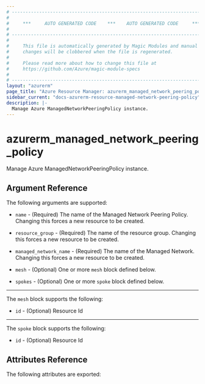 ```yaml
---
# ----------------------------------------------------------------------------
#
#     ***     AUTO GENERATED CODE    ***    AUTO GENERATED CODE     ***
#
# ----------------------------------------------------------------------------
#
#     This file is automatically generated by Magic Modules and manual
#     changes will be clobbered when the file is regenerated.
#
#     Please read more about how to change this file at
#     https://github.com/Azure/magic-module-specs
#
# ----------------------------------------------------------------------------
layout: "azurerm"
page_title: "Azure Resource Manager: azurerm_managed_network_peering_policy"
sidebar_current: "docs-azurerm-resource-managed-network-peering-policy"
description: |-
  Manage Azure ManagedNetworkPeeringPolicy instance.
---
```


# azurerm_managed_network_peering_policy

Manage Azure ManagedNetworkPeeringPolicy instance.


## Argument Reference

The following arguments are supported:

* `name` - (Required) The name of the Managed Network Peering Policy. Changing this forces a new resource to be created.

* `resource_group` - (Required) The name of the resource group. Changing this forces a new resource to be created.

* `managed_network_name` - (Required) The name of the Managed Network. Changing this forces a new resource to be created.

* `mesh` - (Optional) One or more `mesh` block defined below.

* `spokes` - (Optional) One or more `spoke` block defined below.

---

The `mesh` block supports the following:

* `id` - (Optional) Resource Id

---

The `spoke` block supports the following:

* `id` - (Optional) Resource Id

## Attributes Reference

The following attributes are exported:

